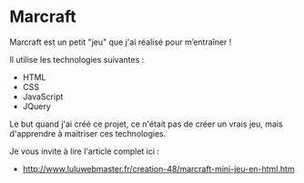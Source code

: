 # Marcraft

Marcraft est un petit "jeu" que j'ai réalisé pour m’entraîner !

Il utilise les technologies suivantes : 

- HTML
- CSS
- JavaScript
- JQuery

Le but quand j'ai créé ce projet, ce n'était pas de créer un vrais jeu, mais d'apprendre à maitriser ces technologies.

Je vous invite à lire l'article complet ici :

- http://www.luluwebmaster.fr/creation-48/marcraft-mini-jeu-en-html.htm
